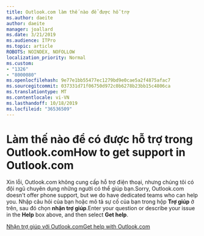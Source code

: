 ```yaml
---
title: Outlook.com làm thế nào để được hỗ trợ
ms.author: daeite
author: daeite
manager: joallard
ms.date: 3/21/2019
ms.audience: ITPro
ms.topic: article
ROBOTS: NOINDEX, NOFOLLOW
localization_priority: Normal
ms.custom:
- "1326"
- "8000080"
ms.openlocfilehash: 9e77e1bb55477ec1279bd9e0cae5a2f4875afac7
ms.sourcegitcommit: 037331d71f06750d972c0b6278b23bb15c4806ca
ms.translationtype: MT
ms.contentlocale: vi-VN
ms.lasthandoff: 10/18/2019
ms.locfileid: "36536509"
---
```

# <a name="how-to-get-support-in-outlookcom"></a><span data-ttu-id="f3044-102">Làm thế nào để có được hỗ trợ trong Outlook.com</span><span class="sxs-lookup"><span data-stu-id="f3044-102">How to get support in Outlook.com</span></span>

<span data-ttu-id="f3044-103">Xin lỗi, Outlook.com không cung cấp hỗ trợ điện thoại, nhưng chúng tôi có đội ngũ chuyên dụng những người có thể giúp bạn.</span><span class="sxs-lookup"><span data-stu-id="f3044-103">Sorry, Outlook.com doesn't offer phone support, but we do have dedicated teams who can help you.</span></span>
<span data-ttu-id="f3044-104">Nhập câu hỏi của bạn hoặc mô tả sự cố của bạn trong hộp **Trợ giúp** ở trên, sau đó chọn **nhận trợ giúp**.</span><span class="sxs-lookup"><span data-stu-id="f3044-104">Enter your question or describe your issue in the **Help** box above, and then select **Get help**.</span></span>

[<span data-ttu-id="f3044-105">Nhận trợ giúp với Outlook.com</span><span class="sxs-lookup"><span data-stu-id="f3044-105">Get help with Outlook.com</span></span>](https://support.office.com/article/40676ad0-c831-45ac-a023-5be633be798d?wt.mc_id=Office_Outlook_com_Alchemy)

